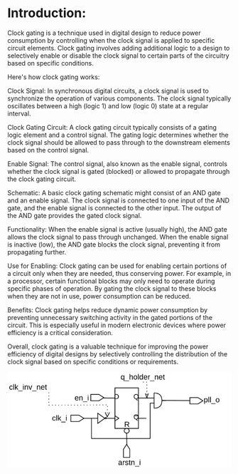 # Introduction:
Clock gating is a technique used in digital design to reduce power consumption by controlling when the clock signal is applied to specific circuit elements. Clock gating involves adding additional logic to a design to selectively enable or disable the clock signal to certain parts of the circuitry based on specific conditions.

Here's how clock gating works:

Clock Signal: In synchronous digital circuits, a clock signal is used to synchronize the operation of various components. The clock signal typically oscillates between a high (logic 1) and low (logic 0) state at a regular interval.

Clock Gating Circuit: A clock gating circuit typically consists of a gating logic element and a control signal. The gating logic determines whether the clock signal should be allowed to pass through to the downstream elements based on the control signal.

Enable Signal: The control signal, also known as the enable signal, controls whether the clock signal is gated (blocked) or allowed to propagate through the clock gating circuit.

Schematic: A basic clock gating schematic might consist of an AND gate and an enable signal. The clock signal is connected to one input of the AND gate, and the enable signal is connected to the other input. The output of the AND gate provides the gated clock signal.

Functionality: When the enable signal is active (usually high), the AND gate allows the clock signal to pass through unchanged. When the enable signal is inactive (low), the AND gate blocks the clock signal, preventing it from propagating further.

Use for Enabling: Clock gating can be used for enabling certain portions of a circuit only when they are needed, thus conserving power. For example, in a processor, certain functional blocks may only need to operate during specific phases of operation. By gating the clock signal to these blocks when they are not in use, power consumption can be reduced.

Benefits: Clock gating helps reduce dynamic power consumption by preventing unnecessary switching activity in the gated portions of the circuit. This is especially useful in modern electronic devices where power efficiency is a critical consideration.

Overall, clock gating is a valuable technique for improving the power efficiency of digital designs by selectively controlling the distribution of the clock signal based on specific conditions or requirements.

<img src="./clk_gate.svg">


